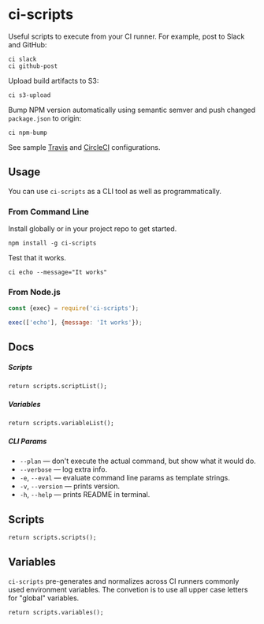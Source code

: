 # ci-scripts

Useful scripts to execute from your CI runner. For example, post to Slack and GitHub:

```
ci slack
ci github-post
```

Upload build artifacts to S3:

```
ci s3-upload
```

Bump NPM version automatically using semantic semver and push changed `package.json` to origin:

```
ci npm-bump
```

See sample [Travis](./.travis.yml) and [CircleCI](./.circleci/config.yml) configurations.


## Usage

You can use `ci-scripts` as a CLI tool as well as programmatically.


### From Command Line

Install globally or in your project repo to get started.

```
npm install -g ci-scripts
```

Test that it works.

```
ci echo --message="It works"
```


### From Node.js

```js
const {exec} = require('ci-scripts');

exec(['echo'], {message: 'It works'});
```



## Docs


##### Scripts

```mmd
return scripts.scriptList();
```


##### Variables

```mmd
return scripts.variableList();
```


##### CLI Params

- `--plan` &mdash; don't execute the actual command, but show what it would do.
- `--verbose` &mdash; log extra info.
- `-e`, `--eval` &mdash; evaluate command line params as template strings.
- `-v`, `--version` &mdash; prints version.
- `-h`, `--help` &mdash; prints README in terminal.


## Scripts

```mmd
return scripts.scripts();
```


## Variables

`ci-scripts` pre-generates and normalizes across CI runners commonly used environment variables.
The convetion is to use all upper case letters for "global" variables.


```mmd
return scripts.variables();
```
